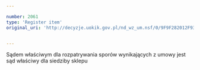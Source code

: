 ```yaml
---

number: 2061
type: 'Register item'
original_uri: 'http://decyzje.uokik.gov.pl/nd_wz_um.nsf/0/9F9F282012F93590C12577CB00428E9B?OpenDocument'


---
```


Sądem właściwym dla rozpatrywania sporów wynikających z umowy jest sąd właściwy dla siedziby sklepu
